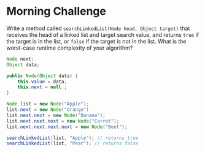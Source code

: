 # Morning Challenge

Write a method called `searchLinkedList(Node head, Object target)` that receives the head of a linked list and target search value, and returns `true` if the target is in the list, or `false` if the target is not in the list. What is the worst-case runtime complexity of your algorithm?

```java
Node next;
Object data;

public Node(Object data) { 
    this.value = data;
    this.next = null ;
} 

Node list = new Node("Apple");
list.next = new Node("Orange") 
list.next.next = new Node("Banana");
list.next.next.next = new Node("Carrot");
list.next.next.next.next = new Node("Beet");

searchLinkedList(list, "Apple"); // returns true
searchLinkedList(list, "Pear"); // returns false
```
